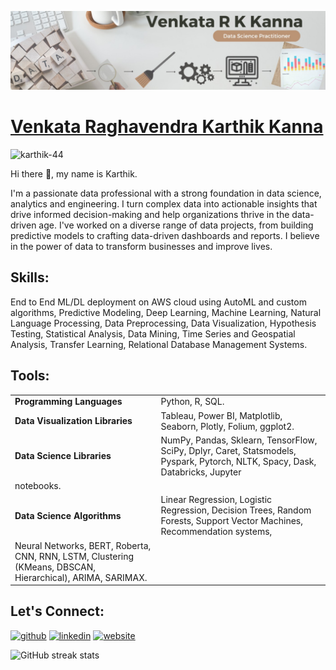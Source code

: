 ![Data Professional](https://github.com/karthik-44/karthik-44/blob/main/ll_banner.jpg)

# [Venkata Raghavendra Karthik Kanna](https://github.com/karthik-44/)  
<p align="left"> <img src="https://komarev.com/ghpvc/?username=karthik-44&label=Profile%20views&color=0e75b6&style=flat" alt="karthik-44" /> </p>  



Hi there 👋, my name is Karthik.  

I'm a passionate data professional with a strong foundation in data science, analytics and engineering. I turn complex data into actionable insights that drive informed decision-making and help organizations thrive in the data-driven age. I've worked on a diverse range of data projects, from building predictive models to crafting data-driven dashboards and reports. I believe in the power of data to transform businesses and improve lives.

## Skills:  
End to End ML/DL deployment on AWS cloud using AutoML and custom algorithms, Predictive Modeling, Deep Learning, Machine Learning, Natural Language Processing, Data Preprocessing, Data Visualization, Hypothesis Testing, Statistical Analysis, Data Mining, Time Series and Geospatial Analysis, Transfer Learning, Relational Database Management Systems.

## Tools:
|  |  |
|---|---|
|**Programming Languages**| Python, R, SQL. | 
|**Data Visualization Libraries**| Tableau, Power BI, Matplotlib, Seaborn, Plotly, Folium, ggplot2.|  
|**Data Science Libraries**| NumPy, Pandas, Sklearn, TensorFlow, SciPy, Dplyr, Caret, Statsmodels, Pyspark, Pytorch, NLTK, Spacy, Dask, Databricks, Jupyter
notebooks.  |
|**Data Science Algorithms**| Linear Regression, Logistic Regression, Decision Trees, Random Forests, Support Vector Machines, Recommendation systems,
Neural Networks, BERT, Roberta, CNN, RNN, LSTM, Clustering (KMeans, DBSCAN, Hierarchical), ARIMA, SARIMAX. | 




## Let's Connect:
[<img src='https://cdn.jsdelivr.net/npm/simple-icons@3.0.1/icons/github.svg' alt='github' height='40'>](https://github.com/karthik-44)
[<img src='https://cdn.jsdelivr.net/npm/simple-icons@3.0.1/icons/linkedin.svg' alt='linkedin' height='40'>](https://www.linkedin.com/in/vkanna01/)
[<img src='https://cdn.jsdelivr.net/npm/simple-icons@3.0.1/icons/icloud.svg' alt='website' height='40'>](https://kvrkarthik.com/)  


![GitHub streak stats](https://streak-stats.demolab.com/?user=karthik-44)  


